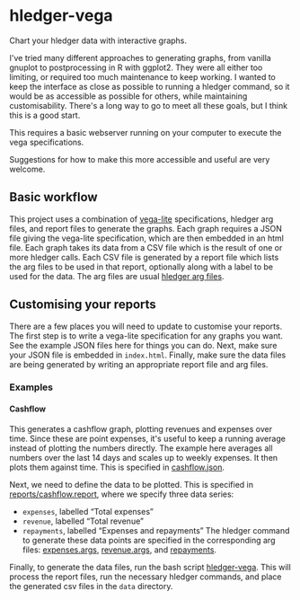 # hledger-vega

Chart your hledger data with interactive graphs.

I've tried many different approaches to generating graphs, from vanilla gnuplot
to postprocessing in R with ggplot2.
They were all either too limiting, or required too much maintenance to keep
working.
I wanted to keep the interface as close as possible to running a hledger
command, so it would be as accessible as possible for others, while maintaining
customisability.
There's a long way to go to meet all these goals, but I think this is a good
start.

This requires a basic webserver running on your computer to execute the vega
specifications.

Suggestions for how to make this more accessible and useful are very welcome.

## Basic workflow

This project uses a combination of [vega-lite](https://vega.github.io/vega-lite/)
specifications, hledger arg files, and report files to generate the graphs.
Each graph requires a JSON file giving the vega-lite specification, which are
then embedded in an html file.
Each graph takes its data from a CSV file which is the result of one or more
hledger calls.
Each CSV file is generated by a report file which lists the arg files to be
used in that report, optionally along with a label to be used for the data.
The arg files are usual [hledger arg files](https://hledger.org/hledger.html#command-arguments).

## Customising your reports

There are a few places you will need to update to customise your reports.
The first step is to write a vega-lite specification for any graphs you want.
See the example JSON files here for things you can do.
Next, make sure your JSON file is embedded in `index.html`.
Finally, make sure the data files are being generated by writing an appropriate report file and arg files.

### Examples

#### Cashflow

This generates a cashflow graph, plotting revenues and expenses over time.
Since these are point expenses, it's useful to keep a running average instead
of plotting the numbers directly.
The example here averages all numbers over the last 14 days and scales up to weekly expenses.
It then plots them against time.
This is specified in [cashflow.json](cashflow.json).

Next, we need to define the data to be plotted.
This is specified in [reports/cashflow.report](reports/cashflow.report), where we specify three data series:
- `expenses`, labelled “Total expenses”
- `revenue`, labelled “Total revenue”
- `repayments`, labelled “Expenses and repayments”
The hledger command to generate these data points are specified in the
corresponding arg files:
[expenses.args](reports/expenses.args),
[revenue.args](reports/revenue.args),
and [repayments](reports/repayments.args).

Finally, to generate the data files, run the bash script [hledger-vega](hledger-vega).
This will process the report files, run the necessary hledger commands, and
place the generated csv files in the `data` directory.
